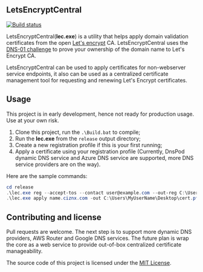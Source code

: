 LetsEncryptCentral
--------


[![Build status](https://ci.appveyor.com/api/projects/status/3pkc96dqc597i133?svg=true)](https://ci.appveyor.com/project/jijiechen/letsencryptcentral)

LetsEncryptCentral(**lec.exe**) is a utility that helps apply domain validation certificates from the open [Let's encrypt](https://letsencrypt.org/) CA. LetsEncryptCentral uses the [DNS-01 challenge](https://letsencrypt.org/how-it-works/) to prove your ownership of the domain name to Let's Encrypt CA.

LetsEncryptCentral can be used to apply certificates for non-webserver service endpoints, it also can be used as a centralized certificate management tool for requesting and renewing Let's Encrypt certificates.

## Usage
This project is in early development, hence not ready for production usage. Use at your own risk.

1. Clone this project, run the `.\Build.bat` to compile;
1. Run the **lec.exe** from the `release` output directory;
1. Create a new registration profile if this is your first running;
1. Apply a certificate using your registration profile (Currently, DnsPod dynamic DNS service and Azure DNS service are supported, more DNS service providers are on the way).

Here are the sample commands:

```powershell
cd release
.\lec.exe reg --accept-tos --contact user@example.com --out-reg C:\Users\MyUserName\Desktop\reg.json --out-signer C:\Users\MyUserName\Desktop\signer.key
.\lec.exe apply name.ciznx.com -out C:\Users\MyUserName\Desktop\cert.pfx --out-type pfx --reg C:\Users\MyUserName\Desktop\reg.json --signer C:\Users\MyUserName\Desktop\signer.key --dns DnsPod --dns-conf "token_id=1234;token=822321668afcefe;domain=example.com"
```

## Contributing and license
Pull requests are welcome. The next step is to support more dynamic DNS providers, AWS Router and Google DNS services. The future plan is wrap the core as a web service to provide out-of-box centralized certificate manageability.

The source code of this project is licensed under the [MIT License](https://opensource.org/licenses/MIT).

